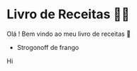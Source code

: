 # Livro de Receitas :man_cook:

Olá ! Bem vindo ao meu livro de receitas :wave:

- Strogonoff de frango
<html>
  <body>
    <p>Hi</p>
  </body>
</html>
  




